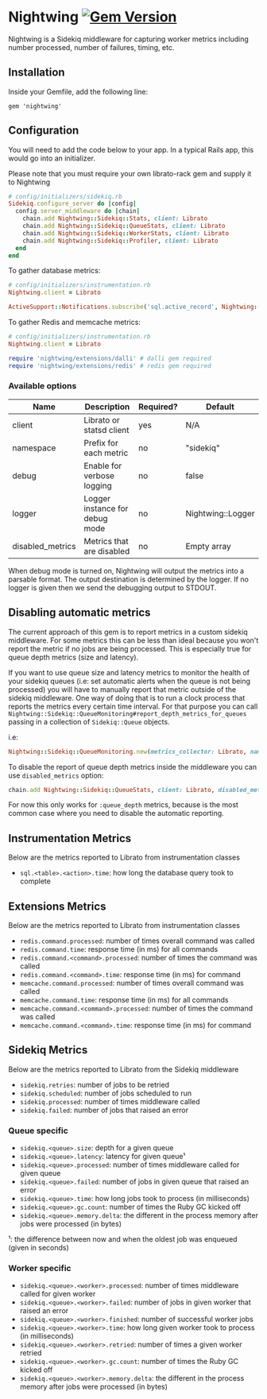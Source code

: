 # Nightwing [![Gem Version](https://badge.fury.io/rb/nightwing.svg)](https://badge.fury.io/rb/nightwing)

Nightwing is a Sidekiq middleware for capturing worker metrics including number processed, number of failures, timing, etc.

## Installation

Inside your Gemfile, add the following line:

```Gemfile
gem 'nightwing'
```

## Configuration

You will need to add the code below to your app. In a typical Rails app, this would go into an initializer.

Please note that you must require your own librato-rack gem and supply it to Nightwing

```ruby
# config/initializers/sidekiq.rb
Sidekiq.configure_server do |config|
  config.server_middleware do |chain|
    chain.add Nightwing::Sidekiq::Stats, client: Librato
    chain.add Nightwing::Sidekiq::QueueStats, client: Librato
    chain.add Nightwing::Sidekiq::WorkerStats, client: Librato
    chain.add Nightwing::Sidekiq::Profiler, client: Librato
  end
end
```

To gather database metrics:

```ruby
# config/initializers/instrumentation.rb
Nightwing.client = Librato

ActiveSupport::Notifications.subscribe('sql.active_record', Nightwing::Instrumentation::ActiveRecord.new)
```

To gather Redis and memcache metrics:

```ruby
# config/initializers/instrumentation.rb
Nightwing.client = Librato

require 'nightwing/extensions/dalli' # dalli gem required
require 'nightwing/extensions/redis' # redis gem required
```


### Available options

| Name             | Description                    | Required? | Default           |
|------------------|--------------------------------|-----------|-------------------|
| client           | Librato or statsd client       | yes       | N/A               |
| namespace        | Prefix for each metric         | no        | "sidekiq"         |
| debug            | Enable for verbose logging     | no        | false             |
| logger           | Logger instance for debug mode | no        | Nightwing::Logger |
| disabled_metrics | Metrics that are disabled      | no        | Empty array       |

When debug mode is turned on, Nightwing will output the metrics into a parsable format. The output destination is determined by the logger. If no logger is given then we send the debugging output to STDOUT.

## Disabling automatic metrics

The current approach of this gem is to report metrics in a custom sidekiq middleware. For some metrics this can be 
less than ideal because you won't report the metric if no jobs are being processed. This is especially true for 
queue depth metrics (size and latency).

If you want to use queue size and latency metrics to monitor the health of your sidekiq queues (i.e: set automatic alerts
 when the queue is not being processed) you will have to manually report that metric outside of the sidekiq middleware. 
 One way of doing that is to run a clock process that reports the metrics every certain time interval. For that purpose 
 you can call `Nightwing::Sidekiq::QueueMonitoring#report_depth_metrics_for_queues` passing in a collection of 
 `Sidekiq::Queue` objects. 

i.e: 

```ruby
Nightwing::Sidekiq::QueueMonitoring.new(metrics_collector: Librato, namespace: "sidekiq").report_depth_metrics_for_queues(Sidekiq::Queue.all)
```

To disable the report of queue depth metrics inside the middleware you can use `disabled_metrics` option:

```ruby
chain.add Nightwing::Sidekiq::QueueStats, client: Librato, disabled_metrics: [:queue_depth]
```

For now this only works for `:queue_depth` metrics, because is the most common case where you need to disable the 
automatic reporting.

## Instrumentation Metrics

Below are the metrics reported to Librato from instrumentation classes

- `sql.<table>.<action>.time`: how long the database query took to complete

## Extensions Metrics

Below are the metrics reported to Librato from instrumentation classes

- `redis.command.processed`: number of times overall command was called
- `redis.command.time`: response time (in ms) for all commands
- `redis.command.<command>.processed`: number of times the command was called
- `redis.command.<command>.time`: response time (in ms) for command
- `memcache.command.processed`: number of times overall command was called
- `memcache.command.time`: response time (in ms) for all commands
- `memcache.command.<command>.processed`: number of times the command was called
- `memcache.command.<command>.time`: response time (in ms) for command

## Sidekiq Metrics

Below are the metrics reported to Librato from the Sidekiq middleware

- `sidekiq.retries`: number of jobs to be retried
- `sidekiq.scheduled`: number of jobs scheduled to run
- `sidekiq.processed`: number of times middleware called
- `sidekiq.failed`: number of jobs that raised an error

### Queue specific

- `sidekiq.<queue>.size`: depth for a given queue
- `sidekiq.<queue>.latency`: latency for given queue¹
- `sidekiq.<queue>.processed`: number of times middleware called for given queue
- `sidekiq.<queue>.failed`: number of jobs in given queue that raised an error
- `sidekiq.<queue>.time`: how long jobs took to process (in milliseconds)
- `sidekiq.<queue>.gc.count`: number of times the Ruby GC kicked off
- `sidekiq.<queue>.memory.delta`: the different in the process memory after jobs were processed (in bytes)

¹: the difference between now and when the oldest job was enqueued (given in seconds)

### Worker specific

- `sidekiq.<queue>.<worker>.processed`: number of times middleware called for given worker
- `sidekiq.<queue>.<worker>.failed`: number of jobs in given worker that raised an error
- `sidekiq.<queue>.<worker>.finished`: number of successful worker jobs
- `sidekiq.<queue>.<worker>.time`: how long given worker took to process (in milliseconds)
- `sidekiq.<queue>.<worker>.retried`: number of times a given worker retried
- `sidekiq.<queue>.<worker>.gc.count`: number of times the Ruby GC kicked off
- `sidekiq.<queue>.<worker>.memory.delta`: the different in the process memory after jobs were processed (in bytes)
